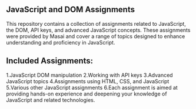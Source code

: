 ## JavaScript and DOM Assignments

This repository contains a collection of assignments related to JavaScript, the DOM, API keys, and advanced JavaScript concepts. These assignments were provided by Masai and cover a range of topics designed to enhance understanding and proficiency in JavaScript.

## Included Assignments:

1.JavaScript DOM manipulation
2.Working with API keys
3.Advanced JavaScript topics
4.Assignments using HTML, CSS, and JavaScript
5.Various other JavaScript assignments
6.Each assignment is aimed at providing hands-on experience and deepening your knowledge of JavaScript and related technologies. 
